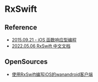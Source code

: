 # RxSwift

## Reference

- [2015.09.21 - iOS 函数响应型编程](https://github.com/KevinHM/FunctionalReactiveProgrammingOniOS)
- [2022.05.06 RxSwift 中文文档](https://github.com/beeth0ven/RxSwift-Chinese-Documentation)

## OpenSources

- [使用RxSwift编写iOS的wanandroid客户端](https://github.com/seasonZhu/RxStudy)